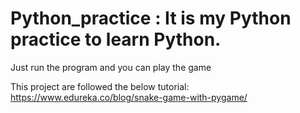 # Python_practice : It is my Python practice to learn Python.

Just run the program and you can play the game

This project are followed the below tutorial:
https://www.edureka.co/blog/snake-game-with-pygame/
